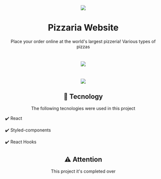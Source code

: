 <h1 align="center"><img src="https://user-images.githubusercontent.com/82244432/140628652-9c61f467-696d-4ae9-9e33-123a08b1ae84.png"/></h1>

<h1 align="center"> Pizzaria Website </h1>
<p align="center"> Place your order online at the world's largest pizzeria! Various types of pizzas </p>

<h1 align="center"><img src="https://user-images.githubusercontent.com/82244432/140628407-5253b9c5-89b5-4b38-9e82-ece804661f31.gif"/></h1>
<h1 align="center"><img src="https://user-images.githubusercontent.com/82244432/140628470-ac306ad9-ec3d-4a0e-bf7c-6004235f76a8.gif"/></h1>

<h2 align="center">🚀 Tecnology </h2>
<p align="center">The following tecnologies were used in this project</p>
<p>✔️ React </p>
<p>✔️ Styled-components </p>
<p>✔️ React Hooks </p>

<h2 align="center"> ⚠️ Attention </h2>
<p align="center"> This project it's completed over <p>
